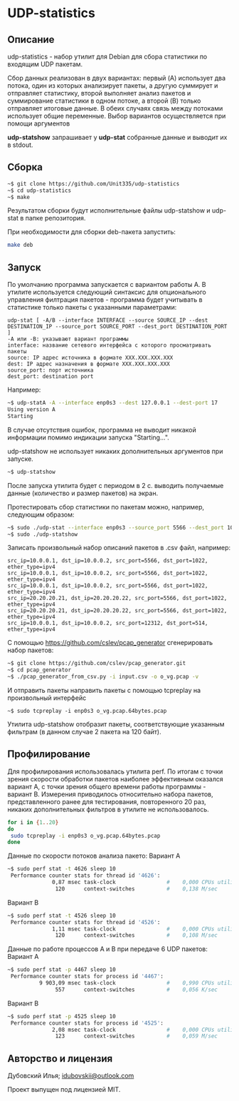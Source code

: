 # UDP-statistics
## Описание

udp-statistics - набор утилит для Debian для сбора статистики по входящим UDP пакетам.

Сбор данных реализован в двух вариантах: первый (A) использует два потока, один из которых анализирует пакеты, а другую суммирует и отправляет статистику, второй выполняет анализ пакетов и суммирование статистики в одном потоке, а второй (B) только отправляет итоговые данные. В обеих случаях связь между потоками использует общие переменные. Выбор вариантов осуществляется при помощи аргументов

**udp-statshow** запрашивает у **udp-stat** собранные данные и выводит их в stdout. 

## Сборка

```sh
~$ git clone https://github.com/Unit335/udp-statistics
~$ cd udp-statistics
~$ make
```

Результатом сборки будут исполнительные файлы udp-statshow и udp-stat в папке репозитория.

При необходимости для сборки deb-пакета запустить:
```sh
make deb
```

## Запуск
По умолчанию программа запускается с вариантом работы A. 
В утилите используется следующий синтаксис для опционального управления филтрация пакетов - программа будет учитывать в статистике только пакеты с указанными параметрами:
```
udp-stat [ -A/B --interface INTERFACE --source SOURCE_IP --dest DESTINATION_IP --source_port SOURCE_PORT --dest_port DESTINATION_PORT ]
-A или -B: указывают вариант программы
interface: название сетевого интерфейса с которого просматривать пакеты
source: IP адрес источника в формате XXX.XXX.XXX.XXX
dest: IP адрес назначения в формате XXX.XXX.XXX.XXX 
source_port: порт источника
dest_port: destination port
```
Например:
```sh
~$ udp-statA -A --interface enp0s3 --dest 127.0.0.1 --dest-port 17 
Using version A
Starting
```
В случае отсутствия ошибок, программа не выводит никакой информации помимо индикации запуска "Starting...".

udp-statshow не использует никаких дополнительных аргументов при запуске.
```sh
~$ udp-statshow 
```
После запуска утилита будет с периодом в 2 с. выводить получаемые данные (количество и размер пакетов) на экран.

Протестировать сбор статистики по пакетам можно, например, следующим образом:

```sh
~$ sudo ./udp-stat --interface enp0s3 --source_port 5566 --dest_port 1022
~$ sudo ./udp-statshow
```
Записать произвольный набор описаний пакетов в .csv файл, например:
```
src_ip=10.0.0.1, dst_ip=10.0.0.2, src_port=5566, dst_port=1022, ether_type=ipv4
src_ip=10.0.0.1, dst_ip=10.0.0.2, src_port=5566, dst_port=1022, ether_type=ipv4
src_ip=10.0.0.1, dst_ip=10.0.0.2, src_port=5566, dst_port=1022, ether_type=ipv4
src_ip=20.20.20.21, dst_ip=20.20.20.22, src_port=5566, dst_port=1022, ether_type=ipv4
src_ip=20.20.20.21, dst_ip=20.20.20.22, src_port=5566, dst_port=1022, ether_type=ipv4
src_ip=10.0.0.1, dst_ip=10.0.0.2, src_port=12312, dst_port=514, ether_type=ipv4
```

С помощью https://github.com/cslev/pcap_generator сгенерировать набор пакетов: 
```sh
~$ git clone https://github.com/cslev/pcap_generator.git
~$ cd pcap_generator
~$ ./pcap_generator_from_csv.py -i input.csv -o o_vg.pcap -v
```
И отправить пакеты направить пакеты с помощью tcpreplay на произвольный интерфейс
```
~$ sudo tcpreplay -i enp0s3 o_vg.pcap.64bytes.pcap
``` 
Утилита udp-statshow отобразит пакеты, соответствующие указанным фильтрам (в данном случае 2 пакета на 120 байт).

## Профилирование
Для профилирования использовалась утилита perf. По итогам с точки зрения скорости обработки пакетов наиболее эффективным оказался вариант A, с точки зрения общего времени работы программы - вариант B. Измерения приводилось относительно набора пакетов, представленного ранее для тестирования, повторенного 20 раз, никаких дополнительных фильтров в утилите не использовалось.
```sh
for i in {1..20}
do
 sudo tcpreplay -i enp0s3 o_vg.pcap.64bytes.pcap 
done
```

Данные по скорости потоков анализа пакето:
Вариант A
```sh
~$ sudo perf stat -t 4626 sleep 10 
 Performance counter stats for thread id '4626':
              0,87 msec task-clock                #    0,000 CPUs utilized          
               120      context-switches          #    0,138 M/sec   
```
Вариант B
```sh
~$ sudo perf stat -t 4526 sleep 10 
 Performance counter stats for thread id '4526':
              1,11 msec task-clock                #    0,000 CPUs utilized          
               120      context-switches          #    0,108 M/sec  
```

Данные по работе процессов A и B при передаче 6 UDP пакетов:
Вариант A
```sh
~$ sudo perf stat -p 4467 sleep 10 
 Performance counter stats for process id '4467':
          9 903,09 msec task-clock                #    0,990 CPUs utilized          
               557      context-switches          #    0,056 K/sec                   
```
Вариант B
```sh
~$ sudo perf stat -p 4525 sleep 10 
 Performance counter stats for process id '4525':
              2,08 msec task-clock                #    0,000 CPUs utilized          
               123      context-switches          #    0,059 M/sec                    
```

## Авторство и лицензия
Дубовский Илья; idubovskii@outlook.com

Проект выпущен под лицензией MIT.
